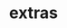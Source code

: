 ---
layout: page
title: extras
nav: true
nav_order: 6
dropdown: true
children: 
    - title: books
      permalink: /books/
    - title: divider
    - title: bella
      permalink: /bella/
    - title: divider
    - title: knitting
      permalink: /knitting/
---